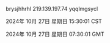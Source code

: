 brysjhhrhl 219.139.197.74 yqqlmgsycl

2024年 10月 27日 星期日 15:30:01 CST

2024年 10月 27日 星期日 07:30:01 GMT
